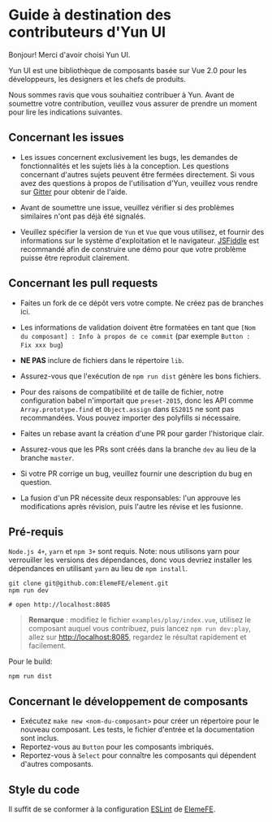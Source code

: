 # Guide à destination des contributeurs d'Yun UI

Bonjour! Merci d'avoir choisi Yun UI.

Yun UI est une bibliothèque de composants basée sur Vue 2.0 pour les développeurs, les designers et les chefs de produits.

Nous sommes ravis que vous souhaitiez contribuer à Yun. Avant de soumettre votre contribution, veuillez vous assurer de prendre un moment pour lire les indications suivantes.

## Concernant les issues

- Les issues concernent exclusivement les bugs, les demandes de fonctionnalités et les sujets liés à la conception. Les questions concernant d'autres sujets peuvent être fermées directement. Si vous avez des questions à propos de l'utilisation d'Yun, veuillez vous rendre sur [Gitter](https://gitter.im/element-en/Lobby) pour obtenir de l'aide.

- Avant de soumettre une issue, veuillez vérifier si des problèmes similaires n'ont pas déjà été signalés.

- Veuillez spécifier la version de `Yun` et `Vue` que vous utilisez, et fournir des informations sur le système d'exploitation et le navigateur. [JSFiddle](https://jsfiddle.net/) est recommandé afin de construire une démo pour que votre problème puisse être reproduit clairement.

## Concernant les pull requests

- Faites un fork de ce dépôt vers votre compte. Ne créez pas de branches ici.

- Les informations de validation doivent être formatées en tant que `[Nom du composant] : Info à propos de ce commit` (par exemple `Button : Fix xxx bug`)

- **NE PAS** inclure de fichiers dans le répertoire `lib`.

- Assurez-vous que l'exécution de `npm run dist` génère les bons fichiers.

- Pour des raisons de compatibilité et de taille de fichier, notre configuration babel n'importait que `preset-2015`, donc les API comme `Array.prototype.find` et `Object.assign` dans `ES2015` ne sont pas recommandées. Vous pouvez importer des polyfills si nécessaire.

- Faites un rebase avant la création d'une PR pour garder l'historique clair.

- Assurez-vous que les PRs sont créés dans la branche `dev` au lieu de la branche `master`.

- Si votre PR corrige un bug, veuillez fournir une description du bug en question.

- La fusion d'un PR nécessite deux responsables: l'un approuve les modifications après révision, puis l'autre les révise et les fusionne.

## Pré-requis
`Node.js 4+`, `yarn` et `npm 3+` sont requis. Note: nous utilisons yarn pour verrouiller les versions des dépendances, donc vous devriez installer les dépendances en utilisant `yarn` au lieu de `npm install`.
```shell
git clone git@github.com:ElemeFE/element.git
npm run dev

# open http://localhost:8085
```

> **Remarque** : modifiez le fichier `examples/play/index.vue`, utilisez le composant auquel vous contribuez, puis lancez `npm run dev:play`, allez sur [http://localhost:8085](http://localhost:8085), regardez le résultat rapidement et facilement.

Pour le build:

```shell
npm run dist
```

## Concernant le développement de composants
- Exécutez `make new <nom-du-composant>` pour créer un répertoire pour le nouveau composant. Les tests, le fichier d'entrée et la documentation sont inclus.
- Reportez-vous au `Button` pour les composants imbriqués.
- Reportez-vous à `Select` pour connaître les composants qui dépendent d'autres composants.

## Style du code
Il suffit de se conformer à la configuration [ESLint](https://github.com/ElemeFE/eslint-config-elemefe) de [ElemeFE](https://github.com/elemefe).
